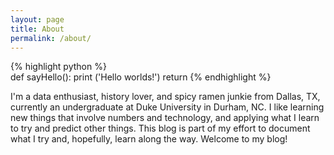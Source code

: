 ```yaml
---
layout: page
title: About
permalink: /about/
---
```


{% highlight python %}  
def sayHello():
  print ('Hello worlds!')
  return
{% endhighlight %} <!-- linenos here to add numbers -->

I'm a data enthusiast, history lover, and spicy ramen junkie from Dallas, TX, currently an undergraduate at Duke University in Durham, NC.
I like learning new things that involve numbers and technology, and applying what I learn to try and predict other things. This blog is part of my effort to document what I try and, hopefully, learn along the way. Welcome to my blog!

